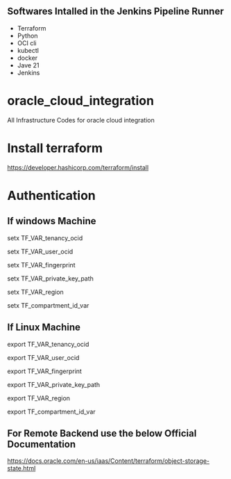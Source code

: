 ## Softwares Intalled in the Jenkins Pipeline Runner
- Terraform
- Python 
- OCI cli
- kubectl 
- docker
- Jave 21
- Jenkins

# oracle_cloud_integration
All Infrastructure Codes for oracle cloud integration

# Install terraform 
https://developer.hashicorp.com/terraform/install

# Authentication 

If windows Machine
------------------

setx TF_VAR_tenancy_ocid <Mention the tenacy id>

setx TF_VAR_user_ocid <Mention the user ocid>

setx TF_VAR_fingerprint <Mention the fingerprint>

setx TF_VAR_private_key_path <Mention the private key path >

setx TF_VAR_region <Mention the region>

setx TF_compartment_id_var <Mention the compartment id>

If Linux Machine
-----------------

export TF_VAR_tenancy_ocid <Mention the tenacy id>

export TF_VAR_user_ocid <Mention the user ocid>

export TF_VAR_fingerprint <Mention the fingerprint>

export TF_VAR_private_key_path <Mention the private key path >

export TF_VAR_region <Mention the region>

export TF_compartment_id_var <Mention the compartment id>

For Remote Backend use the below Official Documentation 
-------------------------------------------------------

https://docs.oracle.com/en-us/iaas/Content/terraform/object-storage-state.html
